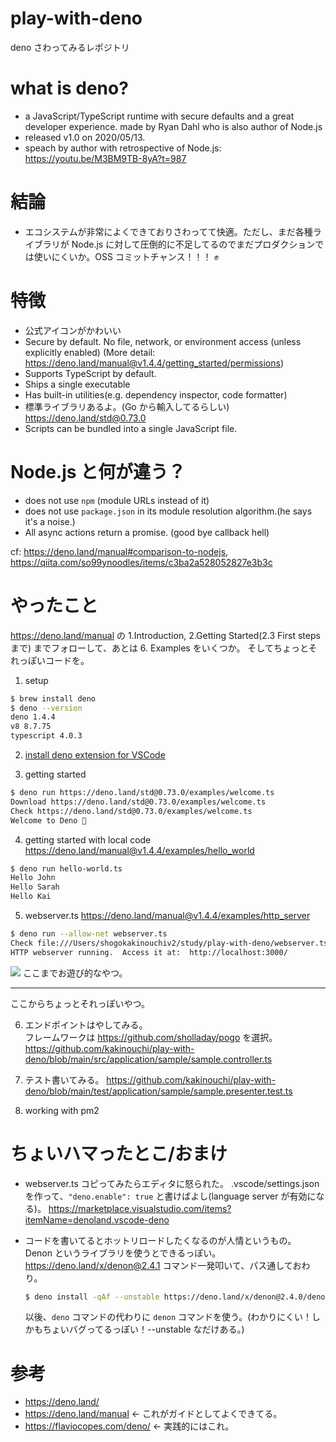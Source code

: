 # play-with-deno

deno さわってみるレポジトリ

# what is deno?

- a JavaScript/TypeScript runtime with secure defaults and a great developer experience. made by Ryan Dahl who is also author of Node.js
- released v1.0 on 2020/05/13.
- speach by author with retrospective of Node.js: https://youtu.be/M3BM9TB-8yA?t=987

# 結論

- エコシステムが非常によくできておりさわってて快適。ただし、まだ各種ライブラリが Node.js に対して圧倒的に不足してるのでまだプロダクションでは使いにくいか。OSS コミットチャンス！！！ :fist:

# 特徴

- 公式アイコンがかわいい
- Secure by default. No file, network, or environment access (unless explicitly enabled) (More detail: https://deno.land/manual@v1.4.4/getting_started/permissions)
- Supports TypeScript by default.
- Ships a single executable
- Has built-in utilities(e.g. dependency inspector, code formatter)
- 標準ライブラリあるよ。(Go から輸入してるらしい) https://deno.land/std@0.73.0
- Scripts can be bundled into a single JavaScript file.

# Node.js と何が違う？

- does not use `npm` (module URLs instead of it)
- does not use `package.json` in its module resolution algorithm.(he says it's a noise.)
- All async actions return a promise. (good bye callback hell)

cf: https://deno.land/manual#comparison-to-nodejs, https://qiita.com/so99ynoodles/items/c3ba2a528052827e3b3c

# やったこと

https://deno.land/manual の 1.Introduction, 2.Getting Started(2.3 First steps まで) までフォローして、あとは 6. Examples をいくつか。
そしてちょっとそれっぽいコードを。

1. setup

```sh
$ brew install deno
$ deno --version
deno 1.4.4
v8 8.7.75
typescript 4.0.3
```

2. [install deno extension for VSCode](https://marketplace.visualstudio.com/items?itemName=denoland.vscode-deno)

3. getting started

```sh
$ deno run https://deno.land/std@0.73.0/examples/welcome.ts
Download https://deno.land/std@0.73.0/examples/welcome.ts
Check https://deno.land/std@0.73.0/examples/welcome.ts
Welcome to Deno 🦕
```

4. getting started with local code  
   https://deno.land/manual@v1.4.4/examples/hello_world

```sh
$ deno run hello-world.ts
Hello John
Hello Sarah
Hello Kai
```

5. webserver.ts
   https://deno.land/manual@v1.4.4/examples/http_server

```sh
$ deno run --allow-net webserver.ts
Check file:///Users/shogokakinouchiv2/study/play-with-deno/webserver.ts
HTTP webserver running.  Access it at:  http://localhost:3000/
```

![](https://user-images.githubusercontent.com/32264080/95021235-bbce5280-06aa-11eb-8feb-2b41f83a6cac.png)
ここまでお遊び的なやつ。

---

ここからちょっとそれっぽいやつ。

6. エンドポイントはやしてみる。  
   フレームワークは https://github.com/sholladay/pogo を選択。  
   https://github.com/kakinouchi/play-with-deno/blob/main/src/application/sample/sample.controller.ts

7. テスト書いてみる。
   https://github.com/kakinouchi/play-with-deno/blob/main/test/application/sample/sample.presenter.test.ts

8. working with pm2

# ちょいハマったとこ/おまけ

- webserver.ts コピってみたらエディタに怒られた。
  .vscode/settings.json を作って、`"deno.enable": true` と書けばよし(language server が有効になる)。
  https://marketplace.visualstudio.com/items?itemName=denoland.vscode-deno

- コードを書いてるとホットリロードしたくなるのが人情というもの。
  Denon というライブラリを使うとできるっぽい。https://deno.land/x/denon@2.4.1
  コマンド一発叩いて、パス通しておわり。
  ```sh
  $ deno install -qAf --unstable https://deno.land/x/denon@2.4.0/denon.ts
  ```
  以後、`deno` コマンドの代わりに `denon` コマンドを使う。(わかりにくい！しかもちょいバグってるっぽい！--unstable なだけある。)

# 参考

- https://deno.land/
- https://deno.land/manual <- これがガイドとしてよくできてる。
- https://flaviocopes.com/deno/ <- 実践的にはこれ。
